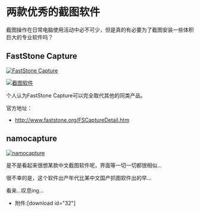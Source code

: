 # 两款优秀的截图软件

截图操作在日常电脑使用活动中必不可少，但是真的有必要为了截图安装一些体积巨大的专业软件吗？

## FastStone Capture

[![FastStone Capture](https://attachment.soulteary.com/2007/08/31/fc.gif "FastStone Capture")](https://attachment.soulteary.com/2007/08/31/fc.gif)

[![截图软件](https://attachment.soulteary.com/2007/08/31/snp.jpg "截图软件")](https://attachment.soulteary.com/2007/08/31/snp.jpg)

个人认为FastStone Capture可以完全取代其他的同类产品。

官方地址：

- http://www.faststone.org/FSCaptureDetail.htm

## namocapture

[![namocapture](https://attachment.soulteary.com/2007/08/31/namocapture.png "namocapture")](https://attachment.soulteary.com/2007/08/31/namocapture.png)

是不是看起来很想某款中文截图软件呢，界面等一切一切都很相似...

很不幸的是，这个软件出产年代比某中文国产抓图软件出的早...

看来...叹息ing...

- 附件:[download id="32"]

